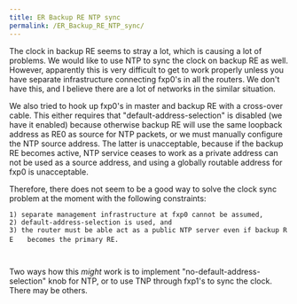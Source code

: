 ```yaml
---
title: ER Backup RE NTP sync
permalink: /ER_Backup_RE_NTP_sync/
---
```


The clock in backup RE seems to stray a lot, which is causing a lot of problems. We would like to use NTP to sync the clock on backup RE as well. However, apparently this is very difficult to get to work properly unless you have separate infrastructure connecting fxp0's in all the routers. We don't have this, and I believe there are a lot of networks in the similar situation.

We also tried to hook up fxp0's in master and backup RE with a cross-over cable. This either requires that "default-address-selection" is disabled (we have it enabled) because otherwise backup RE will use the same loopback address as RE0 as source for NTP packets, or we must manually configure the NTP source address. The latter is unacceptable, because if the backup RE becomes active, NTP service ceases to work as a private address can not be used as a source address, and using a globally routable address for fxp0 is unacceptable.

Therefore, there does not seem to be a good way to solve the clock sync problem at the moment with the following constraints:

`1) separate management infrastructure at fxp0 cannot be assumed,`
`2) default-address-selection is used, and`
`3) the router must be able act as a public NTP server even if backup RE`
`   becomes the primary RE.`
`                                                                                                                       `

Two ways how this _might_ work is to implement "no-default-address-selection" knob for NTP, or to use TNP through fxp1's to sync the clock. There may be others.